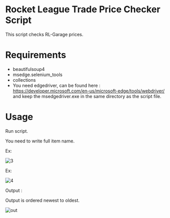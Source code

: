 # Rocket League Trade Price Checker Script

This script checks RL-Garage prices.

# Requirements

* beautifulsoup4
* msedge.selenium_tools
* collections
* You need edgedriver, can be found here : https://developer.microsoft.com/en-us/microsoft-edge/tools/webdriver/  and keep the msedgedriver.exe in the same directory as the script file.

# Usage

Run script.

You need to write full item name.

Ex:

![3](https://user-images.githubusercontent.com/54486031/143854657-410f60f8-d873-45ee-b61e-04e4d6f8813d.png)


Ex:

![4](https://user-images.githubusercontent.com/54486031/143854684-c27c537c-a1ba-4b6f-be1c-73f4b11b8e36.PNG)


Output :

Output is ordered newest to oldest.

![out](https://user-images.githubusercontent.com/54486031/145573935-ad2d61da-453a-42be-a2f1-ddaa9caa81bd.png)
